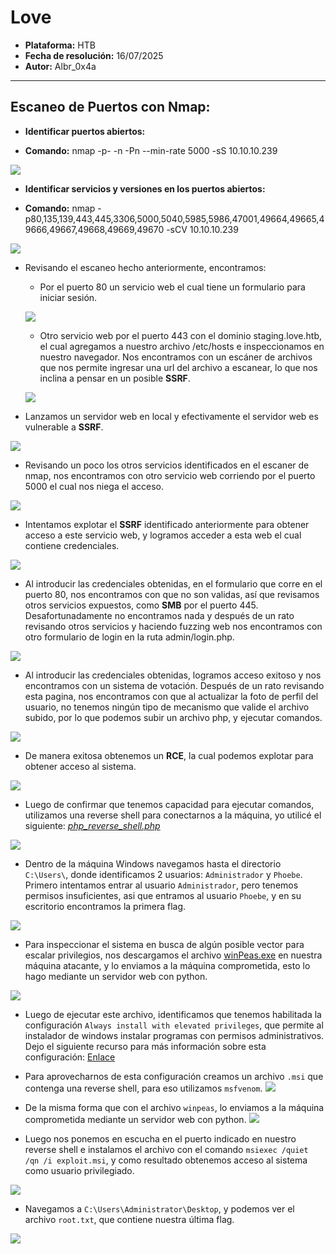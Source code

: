 # Love

- **Plataforma:** HTB 
- **Fecha de resolución:** 16/07/2025
- **Autor:** Albr_0x4a

---

## Escaneo de Puertos con Nmap:

- **Identificar puertos abiertos:**

- **Comando:** nmap -p- -n -Pn --min-rate 5000 -sS 10.10.10.239

![](./screenshots/2025-07-14_14-40.png)

- **Identificar servicios y versiones en los puertos abiertos:**

- **Comando:** nmap -p80,135,139,443,445,3306,5000,5040,5985,5986,47001,49664,49665,49666,49667,49668,49669,49670 -sCV 10.10.10.239

![](./screenshots/2025-07-14_15-08.png)

- Revisando el escaneo hecho anteriormente, encontramos:
  - Por el puerto 80 un servicio web el cual tiene un formulario para iniciar sesión.

  ![](./screenshots/port_80.png)

  -  Otro servicio web por el puerto 443 con el dominio staging.love.htb, el cual agregamos a nuestro archivo /etc/hosts e inspeccionamos en nuestro navegador. Nos encontramos con un escáner de archivos que nos permite ingresar una url del archivo a escanear, lo que nos inclina a pensar en un posible **SSRF**.

  ![](./screenshots/staging.love.htb.png)


- Lanzamos un servidor web en local y efectivamente el servidor web es vulnerable a **SSRF**.

![](./screenshots/test_ssrf.png)

- Revisando un poco los otros servicios identificados en el escaner de nmap, nos encontramos con otro servicio web corriendo por el puerto 5000 el cual nos niega el acceso.

![](./screenshots/port_5000.png)

- Intentamos explotar el **SSRF** identificado anteriormente para obtener acceso a este servicio web, y logramos acceder a esta web el cual contiene credenciales.

![](./screenshots/ssrf_port5000.png)

- Al introducir las credenciales obtenidas, en el formulario que corre en el puerto 80, nos encontramos con que no son validas, así que revisamos otros servicios expuestos, como **SMB** por el puerto 445. Desafortunadamente no encontramos nada y después de un rato revisando otros servicios y haciendo fuzzing web nos encontramos con otro formulario de login en la ruta admin/login.php.

![](./screenshots/ffuf_love.htb.png)

- Al introducir las credenciales obtenidas, logramos acceso exitoso y nos encontramos con un sistema de votación. Después de un rato revisando esta pagina, nos encontramos con que al actualizar la foto de perfil del usuario, no tenemos ningún tipo de mecanismo que valide el archivo subido, por lo que podemos subir un archivo php, y ejecutar comandos.

![](./screenshots/shell.png)

- De manera exitosa obtenemos un **RCE**, la cual podemos explotar para obtener acceso al sistema.

![](./screenshots/rce.png)

- Luego de confirmar que tenemos capacidad para ejecutar comandos, utilizamos una reverse shell para conectarnos a la máquina, yo utilicé el siguiente: [*php_reverse_shell.php*](https://github.com/ivan-sincek/php-reverse-shell/blob/master/src/reverse/php_reverse_shell.php)

![](./screenshots/revese_shell.png)

- Dentro de la máquina Windows navegamos hasta el directorio `C:\Users\`, donde identificamos 2 usuarios: `Administrador` y `Phoebe`. Primero intentamos entrar al usuario `Administrador`, pero tenemos permisos insuficientes, asi que entramos al usuario `Phoebe`, y en su escritorio encontramos la primera flag.

![](./screenshots/user_flag.png)

- Para inspeccionar el sistema en busca de algún posible vector para escalar privilegios, nos descargamos el archivo [winPeas.exe](https://github.com/peass-ng/PEASS-ng/tree/master/winPEAS/winPEASexe) en nuestra máquina atacante, y lo enviamos a la máquina comprometida, esto lo hago mediante un servidor web con python.

![](./screenshots/winpeas.png)

- Luego de ejecutar este archivo, identificamos que tenemos habilitada la configuración `Always install with elevated privileges`, que permite al instalador de windows instalar programas con permisos administrativos. Dejo el siguiente recurso para más información sobre esta configuración: [Enlace](https://www.hackingarticles.in/windows-privilege-escalation-alwaysinstallelevated/)

- Para aprovecharnos de esta configuración creamos un archivo `.msi` que contenga una reverse shell, para eso utilizamos `msfvenom`.
![](./screenshots/msfvenom_command.png)

- De la misma forma que con el archivo `winpeas`, lo enviamos a la máquina comprometida mediante un servidor web con python.
![](./screenshots/exploit_msi.png)

- Luego nos ponemos en escucha en el puerto indicado en nuestro reverse shell e instalamos el archivo con el comando `msiexec /quiet /qn /i exploit.msi`, y como resultado obtenemos acceso al sistema como usuario privilegiado.

![](./screenshots/authority_system.png)

- Navegamos a `C:\Users\Administrator\Desktop`, y podemos ver el archivo `root.txt`, que contiene nuestra última flag.

![](./screenshots/root.txt.png)